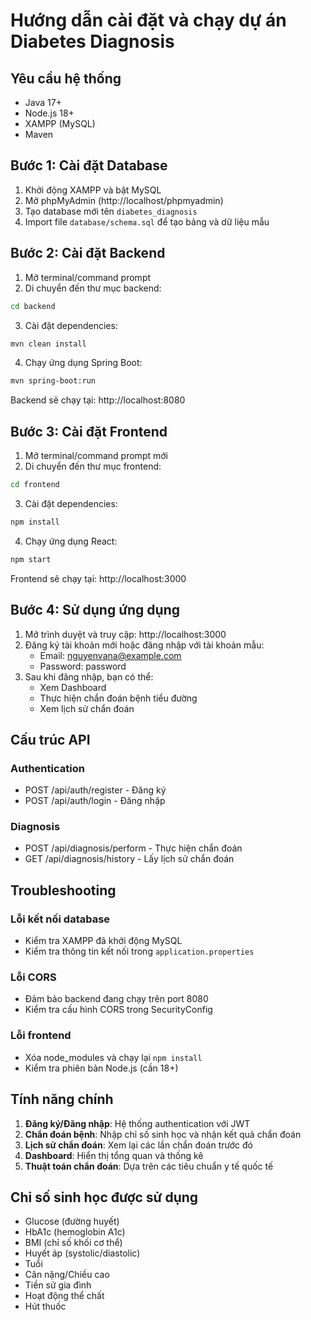 # Hướng dẫn cài đặt và chạy dự án Diabetes Diagnosis

## Yêu cầu hệ thống
- Java 17+
- Node.js 18+
- XAMPP (MySQL)
- Maven

## Bước 1: Cài đặt Database

1. Khởi động XAMPP và bật MySQL
2. Mở phpMyAdmin (http://localhost/phpmyadmin)
3. Tạo database mới tên `diabetes_diagnosis`
4. Import file `database/schema.sql` để tạo bảng và dữ liệu mẫu

## Bước 2: Cài đặt Backend

1. Mở terminal/command prompt
2. Di chuyển đến thư mục backend:
```bash
cd backend
```

3. Cài đặt dependencies:
```bash
mvn clean install
```

4. Chạy ứng dụng Spring Boot:
```bash
mvn spring-boot:run
```

Backend sẽ chạy tại: http://localhost:8080

## Bước 3: Cài đặt Frontend

1. Mở terminal/command prompt mới
2. Di chuyển đến thư mục frontend:
```bash
cd frontend
```

3. Cài đặt dependencies:
```bash
npm install
```

4. Chạy ứng dụng React:
```bash
npm start
```

Frontend sẽ chạy tại: http://localhost:3000

## Bước 4: Sử dụng ứng dụng

1. Mở trình duyệt và truy cập: http://localhost:3000
2. Đăng ký tài khoản mới hoặc đăng nhập với tài khoản mẫu:
   - Email: nguyenvana@example.com
   - Password: password
3. Sau khi đăng nhập, bạn có thể:
   - Xem Dashboard
   - Thực hiện chẩn đoán bệnh tiểu đường
   - Xem lịch sử chẩn đoán

## Cấu trúc API

### Authentication
- POST /api/auth/register - Đăng ký
- POST /api/auth/login - Đăng nhập

### Diagnosis
- POST /api/diagnosis/perform - Thực hiện chẩn đoán
- GET /api/diagnosis/history - Lấy lịch sử chẩn đoán

## Troubleshooting

### Lỗi kết nối database
- Kiểm tra XAMPP đã khởi động MySQL
- Kiểm tra thông tin kết nối trong `application.properties`

### Lỗi CORS
- Đảm bảo backend đang chạy trên port 8080
- Kiểm tra cấu hình CORS trong SecurityConfig

### Lỗi frontend
- Xóa node_modules và chạy lại `npm install`
- Kiểm tra phiên bản Node.js (cần 18+)

## Tính năng chính

1. **Đăng ký/Đăng nhập**: Hệ thống authentication với JWT
2. **Chẩn đoán bệnh**: Nhập chỉ số sinh học và nhận kết quả chẩn đoán
3. **Lịch sử chẩn đoán**: Xem lại các lần chẩn đoán trước đó
4. **Dashboard**: Hiển thị tổng quan và thống kê
5. **Thuật toán chẩn đoán**: Dựa trên các tiêu chuẩn y tế quốc tế

## Chỉ số sinh học được sử dụng

- Glucose (đường huyết)
- HbA1c (hemoglobin A1c)
- BMI (chỉ số khối cơ thể)
- Huyết áp (systolic/diastolic)
- Tuổi
- Cân nặng/Chiều cao
- Tiền sử gia đình
- Hoạt động thể chất
- Hút thuốc
